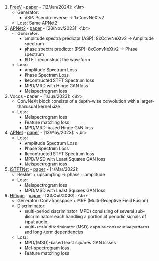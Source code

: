 1. [FreeV](https://github.com/BakerBunker/FreeV) - [paper](https://arxiv.org/pdf/2406.08196) - [12/Jun/2024]: <\br>
    - Generator:
      * ASP: Pseudo-Inverse -> 1xConvNeXtv2
    - Loss: Same APNet2
2. [APNet2](https://github.com/redmist328/APNet2) - [paper](https://arxiv.org/pdf/2311.11545) - [20/Nov/2023]: <\br>
    - Generator:
      * amplitude spectra predictor (ASP): 8xConvNeXtv2 -> Amplitude spectrum
      * phase spectra predictor (PSP): 8xConvNeXtv2 -> Phase spectrum
      * ISTFT reconstruct the waveform
    - Loss:
      * Amplitude Spectrum Loss
      * Phase Spectrum Loss
      * Recontructed STFT Spectrum loss
      * MPD/MRD with Hinge GAN loss
      * Melspectrogram loss
3. [Vocos](https://github.com/gemelo-ai/vocos) - [paper](https://arxiv.org/pdf/2306.00814) - [1/Jun/2023]: <\br>
   - ConvNeXt block consists of a depth-wise convolution with a larger-thanusual kernel size
   - Loss:
     * Melspectrogram loss
     * Feature matching loss
     * MPD/MRD-based Hinge GAN loss
4. [APNet](https://github.com/YangAi520/APNet) - [paper](https://arxiv.org/pdf/2305.07952) - [13/May/2023]: <\br>
    - Loss:
      * Amplitude Spectrum Loss
      * Phase Spectrum Loss
      * Recontructed STFT Spectrum loss
      * MPD/MSD with Least Squares GAN loss
      * Melspectrogram loss
5. [iSTFTNet](https://github.com/rishikksh20/iSTFTNet-pytorch) - [paper](https://arxiv.org/pdf/2203.02395) - [4/Mar/2022]:
   - ResNet + upsampling -> phase + amplitude
   - Loss:
      * Melspectrogram loss
      * MPD/MSD with Least Squares GAN loss
6. [Hifigan](https://github.com/jik876/hifi-gan) - [paper](https://arxiv.org/pdf/2010.05646) - [23/Oct/2020]: <\br>
   - Generator: ConvTranspose + MRF (Multi-Receptive Field Fusion)
   - Discriminator:
     * multi-period discriminator (MPD) consisting of several sub-discriminators each handling a portion of periodic signals of input audio.
     * multi-scale discriminator (MSD)  capture consecutive patterns and long-term dependencies
   - Loss:
     * MPD/(MSD)-based least squares GAN losses
     * Mel-spectrogram loss
     * Feature matching loss
       

